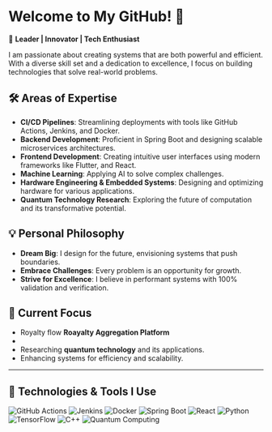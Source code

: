 # Welcome to My GitHub! 👋

🌟 **Leader | Innovator | Tech Enthusiast**

I am passionate about creating systems that are both powerful and efficient. With a diverse skill set and a dedication to excellence, I focus on building technologies that solve real-world problems.

## 🛠️ Areas of Expertise
- **CI/CD Pipelines**: Streamlining deployments with tools like GitHub Actions, Jenkins, and Docker.
- **Backend Development**: Proficient in Spring Boot and designing scalable microservices architectures.
- **Frontend Development**: Creating intuitive user interfaces using modern frameworks like Flutter, and React.
- **Machine Learning**: Applying AI to solve complex challenges.
- **Hardware Engineering & Embedded Systems**: Designing and optimizing hardware for various applications.
- **Quantum Technology Research**: Exploring the future of computation and its transformative potential.

## 💡 Personal Philosophy
- **Dream Big**: I design for the future, envisioning systems that push boundaries.
- **Embrace Challenges**: Every problem is an opportunity for growth.
- **Strive for Excellence**: I believe in performant systems with 100% validation and verification.

## 🌱 Current Focus
- Royalty flow **Roayalty Aggregation Platform**
- 
- Researching **quantum technology** and its applications.
- Enhancing systems for efficiency and scalability.

---
## 🔧 Technologies & Tools I Use

![GitHub Actions](https://img.shields.io/badge/GitHub%20Actions-2088FF?style=for-the-badge&logo=github-actions&logoColor=white)
![Jenkins](https://img.shields.io/badge/Jenkins-D24939?style=for-the-badge&logo=jenkins&logoColor=white)
![Docker](https://img.shields.io/badge/Docker-2496ED?style=for-the-badge&logo=docker&logoColor=white)
![Spring Boot](https://img.shields.io/badge/Spring%20Boot-6DB33F?style=for-the-badge&logo=spring-boot&logoColor=white)
![React](https://img.shields.io/badge/React-61DAFB?style=for-the-badge&logo=react&logoColor=black)
![Python](https://img.shields.io/badge/Python-3776AB?style=for-the-badge&logo=python&logoColor=white)
![TensorFlow](https://img.shields.io/badge/TensorFlow-FF6F00?style=for-the-badge&logo=tensorflow&logoColor=white)
![C++](https://img.shields.io/badge/C++-00599C?style=for-the-badge&logo=cplusplus&logoColor=white)
![Quantum Computing](https://img.shields.io/badge/Quantum%20Computing-3333FF?style=for-the-badge&logo=qubes-os&logoColor=white)
